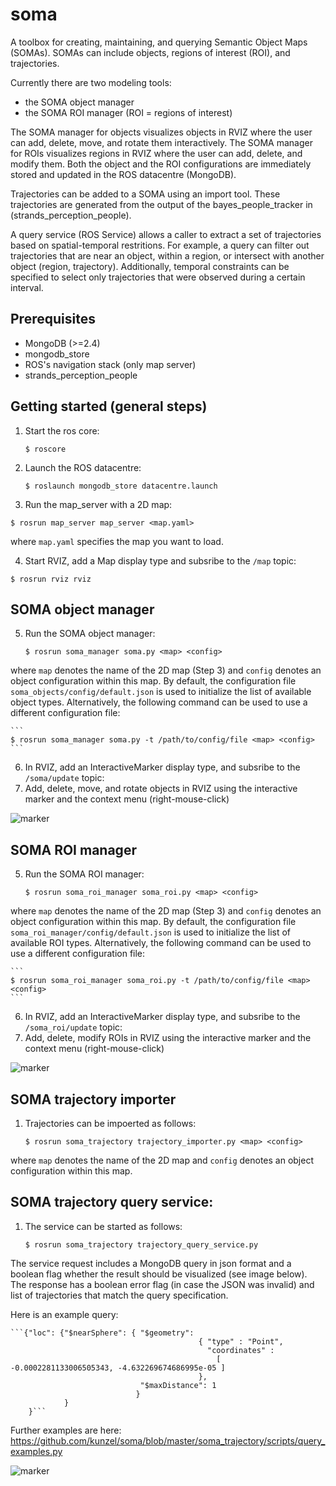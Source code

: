 soma
====

A toolbox for creating, maintaining, and querying Semantic Object Maps (SOMAs). SOMAs can include objects, regions of interest (ROI), and trajectories. 

Currently there are two modeling tools: 

- the SOMA object manager 
- the SOMA ROI manager (ROI = regions of interest)
 
The SOMA manager for objects visualizes objects in RVIZ where the user can add, delete, move, and rotate them interactively. The SOMA manager for ROIs visualizes regions in RVIZ where the user can add, delete, and modify them. Both the object and the ROI configurations are immediately stored and updated in the ROS datacentre (MongoDB).

Trajectories can be added to a SOMA using an import tool. These trajectories are generated from the output of the bayes_people_tracker in (strands_perception_people).  

A query service (ROS Service) allows a caller to extract a set of trajectories based on spatial-temporal restritions. For example, a query can filter out trajectories that are near an object, within a region, or intersect with another object (region, trajectory). Additionally, temporal constraints can be specified to select only trajectories that were observed during a certain interval.   


Prerequisites
-------------

- MongoDB (>=2.4)
- mongodb_store
- ROS's navigation stack (only map server)
- strands_perception_people


Getting started (general steps)
-------------------------------
1. Start the ros core:

    ```
   $ roscore
    ```
2. Launch the ROS datacentre:

    ```
    $ roslaunch mongodb_store datacentre.launch
    ```
3. Run the map_server with a 2D map:
  ```
  $ rosrun map_server map_server <map.yaml>
  ```
where `map.yaml` specifies the map you want to load.
    

4. Start RVIZ, add a Map display type and subsribe to the `/map` topic:

  ```
  $ rosrun rviz rviz
  ```

SOMA object manager
-------------------

5. Run the SOMA object manager:

    ```
    $ rosrun soma_manager soma.py <map> <config>
    ```
where `map` denotes the name of the 2D map (Step 3) and `config` denotes an object configuration within this map. By default, the configuration file `soma_objects/config/default.json` is used to initialize the list of available object types. Alternatively, the following command can be used to use a different configuration file:

    ```
    $ rosrun soma_manager soma.py -t /path/to/config/file <map> <config>
    ```
6. In RVIZ, add an InteractiveMarker display type, and subsribe to the `/soma/update` topic:
7. Add, delete, move, and rotate objects in RVIZ using the interactive marker and the context menu (right-mouse-click)

![marker](https://raw.githubusercontent.com/kunzel/soma/master/doc/images/soma_manager.png)

SOMA ROI manager
----------------

5. Run the SOMA ROI manager:

    ```
    $ rosrun soma_roi_manager soma_roi.py <map> <config>
    ```
where `map` denotes the name of the 2D map (Step 3) and `config` denotes an object configuration within this map. By default, the configuration file `soma_roi_manager/config/default.json` is used to initialize the list of available ROI types. Alternatively, the following command can be used to use a different configuration file:

    ```
    $ rosrun soma_roi_manager soma_roi.py -t /path/to/config/file <map> <config>
    ```
6. In RVIZ, add an InteractiveMarker display type, and subsribe to the `/soma_roi/update` topic:
7. Add, delete, modify ROIs in RVIZ using the interactive marker and the context menu (right-mouse-click)


![marker](https://raw.githubusercontent.com/kunzel/soma/master/doc/images/soma_roi.png)

SOMA trajectory importer
------------------------

1. Trajectories can be impoerted as follows:

    ```
    $ rosrun soma_trajectory trajectory_importer.py <map> <config>
    ```
where `map` denotes the name of the 2D map and `config` denotes an object configuration within this map.
 

SOMA trajectory query service:
------------------------------

1. The service can be started as follows:

    ```
    $ rosrun soma_trajectory trajectory_query_service.py
    ```
The service request includes a MongoDB query in json format and a boolean flag whether the result should be visualized (see image below). The response has a boolean error flag (in case the JSON was invalid) and list of trajectories that match the query specification. 

Here is an example query:

    ```{"loc": {"$nearSphere": { "$geometry":  
                                              { "type" : "Point", 
                                                "coordinates" : 
                                                  [ -0.0002281133006505343, -4.632269674686995e-05 ] 
                                              }, 
                                 "$maxDistance": 1
                                }
                }
        }```

 Further examples are here: https://github.com/kunzel/soma/blob/master/soma_trajectory/scripts/query_examples.py

![marker](https://raw.githubusercontent.com/kunzel/soma/master/doc/images/soma_query.png)


